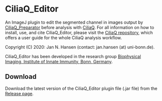 # CiliaQ_Editor
An ImageJ plugin to edit the segmented channel in images output by [CiliaQ_Preparator](https://github.com/hansenjn/CiliaQ_Preparator) before analysis with [CiliaQ](https://github.com/hansenjn/CiliaQ). For all information on how to install, use, and cite CiliaQ_Editor, please visit the [CiliaQ repository](https://github.com/hansenjn/CiliaQ), which offers a user guide for the whole CiliaQ analysis workflow.

Copyright (C) 2020: Jan N. Hansen (contact: jan.hansen (at) uni-bonn.de).

CiliaQ_Editor has been developed in the research group [Biophysical Imaging, Institute of Innate Immunity, Bonn, Germany](http://www.iii.uni-bonn.de/en/wachten_lab/).

## Download
Download the latest version of the CiliaQ_Editor plugin file (.jar file) from the [Release page](https://github.com/hansenjn/CiliaQ_Editor/releases).
